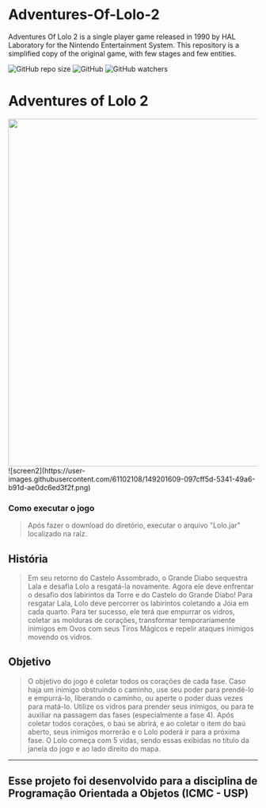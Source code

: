 # Adventures-Of-Lolo-2
Adventures Of Lolo 2 is a single player game released in 1990 by HAL Laboratory for the Nintendo Entertainment System. This repository is a simplified copy of the original game, with few stages and few entities.

![GitHub repo size](https://img.shields.io/github/repo-size/joaolucasp/Evil-Square)
![GitHub](https://img.shields.io/github/license/joaolucasp/Evil-Square)
![GitHub watchers](https://img.shields.io/github/watchers/joaolucasp/Evil-Square?style=social)

# **Adventures of Lolo 2**

<div align="center">
<img src="(https://user-images.githubusercontent.com/83319546/180034445-70e79441-0ec3-49db-8c43-b8ab013b02d9.png" width="700px" />
</div>
![screen2](https://user-images.githubusercontent.com/61102108/149201609-097cff5d-5341-49a6-b91d-ae0dc6ed3f2f.png)

### Como executar o jogo
> Após fazer o download do diretório, executar o arquivo "Lolo.jar" localizado na raiz.

## **História**
> Em seu retorno do Castelo Assombrado, o Grande Diabo sequestra Lala e desafia Lolo a resgatá-la novamente. 
Agora ele deve enfrentar o desafio dos labirintos da Torre e do Castelo do Grande Diabo!
Para resgatar Lala, Lolo deve percorrer os labirintos coletando a Jóia em cada quarto. Para ter sucesso, 
ele terá que empurrar os vidros, coletar as molduras de corações, transformar temporariamente inimigos em Ovos com seus 
Tiros Mágicos e repelir ataques inimigos movendo os vidros. 

## **Objetivo**
> O objetivo do jogo é coletar todos os corações de cada fase. Caso haja um inimigo obstruindo o caminho, use seu poder
para prendê-lo e empurrá-lo, liberando o caminho, ou aperte o poder duas vezes para matá-lo. Utilize os vidros para 
prender seus inimigos, ou para te auxiliar na passagem das fases (especialmente a fase 4). Após coletar todos corações,
o baú se abrirá, e ao coletar o item do baú aberto, seus inimigos morrerão e o Lolo poderá ir para a próxima fase.
O Lolo começa com 5 vidas, sendo essas exibidas no título da janela do jogo e ao lado direito do mapa.

---
## **Esse projeto foi desenvolvido para a disciplina de Programação Orientada a Objetos (ICMC - USP)**
